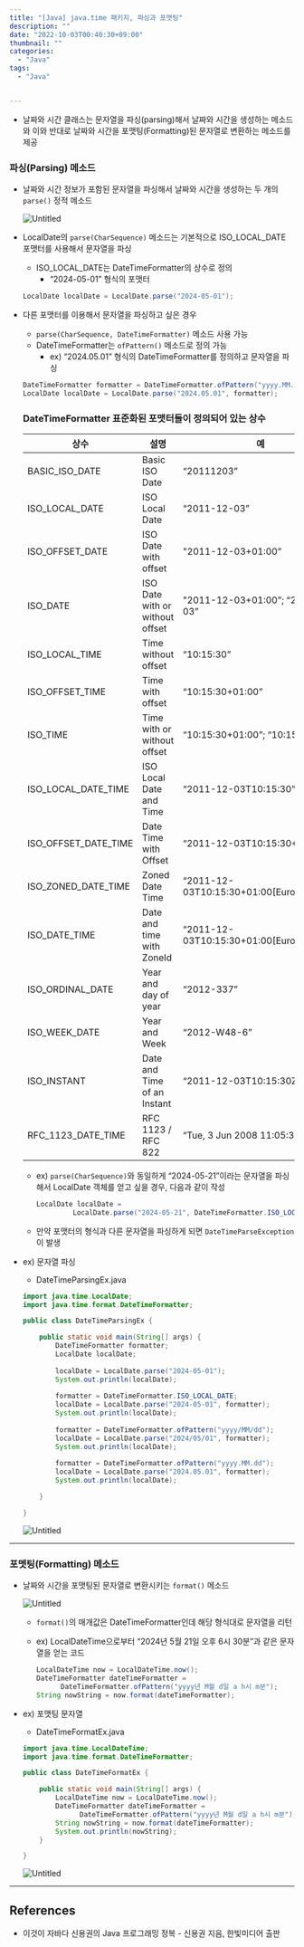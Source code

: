 ```yaml
---
title: "[Java] java.time 패키지, 파싱과 포맷팅"
description: ""
date: "2022-10-03T00:40:30+09:00"
thumbnail: ""
categories:
  - "Java"
tags:
  - "Java"


---
```

<!--more-->

- 날짜와 시간 클래스는 문자열을 파싱(parsing)해서 날짜와 시간을 생성하는 메소드와 이와 반대로 날짜와 시간을 포맷팅(Formatting)된 문자열로 변환하는 메소드를 제공

### 파싱(Parsing) 메소드

- 날짜와 시간 정보가 포함된 문자열을 파싱해서 날짜와 시간을 생성하는 두 개의 `parse()` 정적 메소드
    
    ![Untitled](/images/lang_java/basicAPI/파싱과_포맷팅/Untitled.png)
    
- LocalDate의 `parse(CharSequence)` 메소드는 기본적으로 ISO_LOCAL_DATE 포맷터를 사용해서 문자열을 파싱
    - ISO_LOCAL_DATE는 DateTimeFormatter의 상수로 정의
        - “2024-05-01” 형식의 포맷터
    
    ```java
    LocalDate localDate = LocalDate.parse("2024-05-01");
    ```
    
- 다른 포맷터를 이용해서 문자열을 파싱하고 싶은 경우
    - `parse(CharSequence, DateTimeFormatter)` 메소드 사용 가능
    - DateTimeFormatter는 `ofPattern()` 메소드로 정의 가능
        - ex) “2024.05.01” 형식의 DateTimeFormatter를 정의하고 문자열을 파싱
    
    ```java
    DateTimeFormatter formatter = DateTimeFormatter.ofPattern("yyyy.MM.dd");
    LocalDate localDate = LocalDate.parse("2024.05.01", formatter);
    ```
    
    ### DateTimeFormatter 표준화된 포맷터들이 정의되어 있는 상수
    
    | 상수 | 설명 | 예 |
    | --- | --- | --- |
    | BASIC_ISO_DATE | Basic ISO Date | “20111203” |
    | ISO_LOCAL_DATE | ISO Local Date | “2011-12-03” |
    | ISO_OFFSET_DATE | ISO Date with offset | "2011-12-03+01:00” |
    | ISO_DATE | ISO Date with or without offset | "2011-12-03+01:00”; “2011-12-03” |
    | ISO_LOCAL_TIME | Time without offset | “10:15:30” |
    | ISO_OFFSET_TIME | Time with offset | “10:15:30+01:00” |
    | ISO_TIME | Time with or without offset | “10:15:30+01:00”; “10:15:30” |
    | ISO_LOCAL_DATE_TIME | ISO Local Date and Time | “2011-12-03T10:15:30” |
    | ISO_OFFSET_DATE_TIME | Date Time with Offset | “2011-12-03T10:15:30+01:00” |
    | ISO_ZONED_DATE_TIME | Zoned Date Time | “2011-12-03T10:15:30+01:00[Europe/Paris]” |
    | ISO_DATE_TIME | Date and time with ZoneId | “2011-12-03T10:15:30+01:00[Europe/Paris]” |
    | ISO_ORDINAL_DATE | Year and day of year | “2012-337” |
    | ISO_WEEK_DATE | Year and Week | “2012-W48-6” |
    | ISO_INSTANT | Date and Time of an Instant | “2011-12-03T10:15:30Z” |
    | RFC_1123_DATE_TIME | RFC 1123 / RFC 822 | “Tue, 3 Jun 2008 11:05:30 GMT” |
    - ex) `parse(CharSequence)`와 동일하게 “2024-05-21”이라는 문자열을 파싱해서 LocalDate 객체를 얻고 싶을 경우, 다음과 같이 작성
        
        ```java
        LocalDate localDate = 
                 LocalDate.parse("2024-05-21", DateTimeFormatter.ISO_LOCAL_DATE);)
        ```
        
    - 만약 포맷터의 형식과 다른 문자열을 파싱하게 되면 `DateTimeParseException`이 발생
- ex) 문자열 파싱
    - DateTimeParsingEx.java
    
    ```java
    import java.time.LocalDate;
    import java.time.format.DateTimeFormatter;
    
    public class DateTimeParsingEx {
    
    	public static void main(String[] args) {
    		DateTimeFormatter formatter;
    		LocalDate localDate;
    		
    		localDate = LocalDate.parse("2024-05-01");
    		System.out.println(localDate);
    		
    		formatter = DateTimeFormatter.ISO_LOCAL_DATE;
    		localDate = LocalDate.parse("2024-05-01", formatter);
    		System.out.println(localDate);
    		
    		formatter = DateTimeFormatter.ofPattern("yyyy/MM/dd");
    		localDate = LocalDate.parse("2024/05/01", formatter);
    		System.out.println(localDate);
    		
    		formatter = DateTimeFormatter.ofPattern("yyyy.MM.dd");
    		localDate = LocalDate.parse("2024.05.01", formatter);
    		System.out.println(localDate);
    
    	}
    
    }
    ```
    
    ![Untitled](/images/lang_java/basicAPI/파싱과_포맷팅/Untitled%201.png)
    

---

### 포멧팅(Formatting) 메소드

- 날짜와 시간을 포맷팅된 문자열로 변환시키는 `format()` 메소드
    
    ![Untitled](/images/lang_java/basicAPI/파싱과_포맷팅/Untitled%202.png)
    
    - `format()`의 매개값은 DateTimeFormatter인데 해당 형식대로 문자열을 리턴
    - ex) LocalDateTime으로부터 “2024년 5월 21일 오후 6시 30분”과 같은 문자열을 얻는 코드
        
        ```java
        LocalDateTime now = LocalDateTime.now();
        DateTimeFormatter dateTimeFormatter =
              DateTimeFormatter.ofPattern("yyyy년 M월 d일 a h시 m분");
        String nowString = now.format(dateTimeFormatter);
        ```
        
- ex) 포맷팅 문자열
    - DateTimeFormatEx.java
    
    ```java
    import java.time.LocalDateTime;
    import java.time.format.DateTimeFormatter;
    
    public class DateTimeFormatEx {
    
    	public static void main(String[] args) {
    		LocalDateTime now = LocalDateTime.now();
    		DateTimeFormatter dateTimeFormatter =
    		      DateTimeFormatter.ofPattern("yyyy년 M월 d일 a h시 m분");
    		String nowString = now.format(dateTimeFormatter);
    		System.out.println(nowString);
    	}
    
    }
    ```
    
    ![Untitled](/images/lang_java/basicAPI/파싱과_포맷팅/Untitled%203.png)
    

---

## References

- 이것이 자바다 신용권의 Java 프로그래밍 정복 - 신용권 지음, 한빛미디어 출판